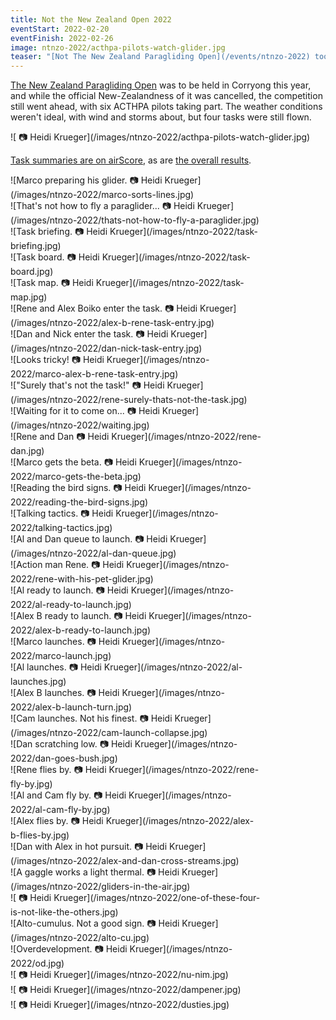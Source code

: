 ```yaml
---
title: Not the New Zealand Open 2022
eventStart: 2022-02-20
eventFinish: 2022-02-26
image: ntnzo-2022/acthpa-pilots-watch-glider.jpg
teaser: "[Not The New Zealand Paragliding Open](/events/ntnzo-2022) took place in February, with six Canberra pilots competing."
---
```

[The New Zealand Paragliding Open](https://airtribune.com/nz-pg-open-2022/info/details) was to be held in Corryong this year, and while the official New-Zealandness of it was cancelled, the competition still went ahead, with six ACTHPA pilots taking part.
The weather conditions weren't ideal, with wind and storms about, but four tasks were still flown.

<div class="inline-img" data-fancybox="gallery" href="/images/ntnzo-2022/acthpa-pilots-watch-glider.jpg">
![ 📷 Heidi Krueger](/images/ntnzo-2022/acthpa-pilots-watch-glider.jpg)
</div>

[Task summaries are on airScore](http://xc.highcloud.net/task_overview.html?comPk=339), as are [the overall results](http://xc.highcloud.net/comp_overall.html?comPk=339).

<div class="inline-img" data-fancybox="gallery" style="max-width: 80%" href="/images/ntnzo-2022/marco-sorts-lines.jpg">
![Marco preparing his glider. 📷 Heidi Krueger](/images/ntnzo-2022/marco-sorts-lines.jpg)
</div>

<div class="inline-img" data-fancybox="gallery" style="max-width: 80%" href="/images/ntnzo-2022/thats-not-how-to-fly-a-paraglider.jpg">
![That's not how to fly a paraglider... 📷 Heidi Krueger](/images/ntnzo-2022/thats-not-how-to-fly-a-paraglider.jpg)
</div>

<div class="inline-img" data-fancybox="gallery" style="max-width: 80%" href="/images/ntnzo-2022/task-briefing.jpg">
![Task briefing. 📷 Heidi Krueger](/images/ntnzo-2022/task-briefing.jpg)
</div>

<div class="inline-img" data-fancybox="gallery" style="max-width: 80%" href="/images/ntnzo-2022/task-board.jpg">
![Task board. 📷 Heidi Krueger](/images/ntnzo-2022/task-board.jpg)
</div>

<div class="inline-img" data-fancybox="gallery" style="max-width: 80%" href="/images/ntnzo-2022/task-map.jpg">
![Task map. 📷 Heidi Krueger](/images/ntnzo-2022/task-map.jpg)
</div>

<div class="inline-img" data-fancybox="gallery" style="max-width: 80%" href="/images/ntnzo-2022/alex-b-rene-task-entry.jpg">
![Rene and Alex Boiko enter the task. 📷 Heidi Krueger](/images/ntnzo-2022/alex-b-rene-task-entry.jpg)
</div>

<div class="inline-img" data-fancybox="gallery" style="max-width: 80%" href="/images/ntnzo-2022/dan-nick-task-entry.jpg">
![Dan and Nick enter the task. 📷 Heidi Krueger](/images/ntnzo-2022/dan-nick-task-entry.jpg)
</div>

<div class="inline-img" data-fancybox="gallery" style="max-width: 80%" href="/images/ntnzo-2022/marco-alex-b-rene-task-entry.jpg">
![Looks tricky! 📷 Heidi Krueger](/images/ntnzo-2022/marco-alex-b-rene-task-entry.jpg)
</div>

<div class="inline-img" data-fancybox="gallery" style="max-width: 80%" href="/images/ntnzo-2022/rene-surely-thats-not-the-task.jpg">
!["Surely that's not the task!" 📷 Heidi Krueger](/images/ntnzo-2022/rene-surely-thats-not-the-task.jpg)
</div>

<div class="inline-img" data-fancybox="gallery" style="max-width: 80%" href="/images/ntnzo-2022/waiting.jpg">
![Waiting for it to come on... 📷 Heidi Krueger](/images/ntnzo-2022/waiting.jpg)
</div>

<div class="inline-img" data-fancybox="gallery" style="max-width: 80%" href="/images/ntnzo-2022/rene-dan.jpg">
![Rene and Dan 📷 Heidi Krueger](/images/ntnzo-2022/rene-dan.jpg)
</div>

<div class="inline-img" data-fancybox="gallery" style="max-width: 80%" href="/images/ntnzo-2022/marco-gets-the-beta.jpg">
![Marco gets the beta. 📷 Heidi Krueger](/images/ntnzo-2022/marco-gets-the-beta.jpg)
</div>

<div class="inline-img" data-fancybox="gallery" style="max-width: 80%" href="/images/ntnzo-2022/reading-the-bird-signs.jpg">
![Reading the bird signs. 📷 Heidi Krueger](/images/ntnzo-2022/reading-the-bird-signs.jpg)
</div>

<div class="inline-img" data-fancybox="gallery" style="max-width: 80%" href="/images/ntnzo-2022/talking-tactics.jpg">
![Talking tactics. 📷 Heidi Krueger](/images/ntnzo-2022/talking-tactics.jpg)
</div>

<div class="inline-img" data-fancybox="gallery" style="max-width: 80%" href="/images/ntnzo-2022/al-dan-queue.jpg">
![Al and Dan queue to launch. 📷 Heidi Krueger](/images/ntnzo-2022/al-dan-queue.jpg)
</div>

<div class="inline-img" data-fancybox="gallery" style="max-width: 80%" href="/images/ntnzo-2022/rene-with-his-pet-glider.jpg">
![Action man Rene. 📷 Heidi Krueger](/images/ntnzo-2022/rene-with-his-pet-glider.jpg)
</div>

<div class="inline-img" data-fancybox="gallery" style="max-width: 80%" href="/images/ntnzo-2022/al-ready-to-launch.jpg">
![Al ready to launch. 📷 Heidi Krueger](/images/ntnzo-2022/al-ready-to-launch.jpg)
</div>

<div class="inline-img" data-fancybox="gallery" style="max-width: 80%" href="/images/ntnzo-2022/alex-b-ready-to-launch.jpg">
![Alex B ready to launch. 📷 Heidi Krueger](/images/ntnzo-2022/alex-b-ready-to-launch.jpg)
</div>

<div class="inline-img" data-fancybox="gallery" style="max-width: 80%" href="/images/ntnzo-2022/marco-launch.jpg">
![Marco launches. 📷 Heidi Krueger](/images/ntnzo-2022/marco-launch.jpg)
</div>

<div class="inline-img" data-fancybox="gallery" style="max-width: 80%" href="/images/ntnzo-2022/al-launches.jpg">
![Al launches. 📷 Heidi Krueger](/images/ntnzo-2022/al-launches.jpg)
</div>

<div class="inline-img" data-fancybox="gallery" style="max-width: 80%" href="/images/ntnzo-2022/alex-b-launch-turn.jpg">
![Alex B launches. 📷 Heidi Krueger](/images/ntnzo-2022/alex-b-launch-turn.jpg)
</div>

<div class="inline-img" data-fancybox="gallery" style="max-width: 80%" href="/images/ntnzo-2022/cam-launch-collapse.jpg">
![Cam launches. Not his finest. 📷 Heidi Krueger](/images/ntnzo-2022/cam-launch-collapse.jpg)
</div>

<div class="inline-img" data-fancybox="gallery" style="max-width: 80%" href="/images/ntnzo-2022/dan-goes-bush.jpg">
![Dan scratching low. 📷 Heidi Krueger](/images/ntnzo-2022/dan-goes-bush.jpg)
</div>

<div class="inline-img" data-fancybox="gallery" style="max-width: 80%" href="/images/ntnzo-2022/rene-fly-by.jpg">
![Rene flies by. 📷 Heidi Krueger](/images/ntnzo-2022/rene-fly-by.jpg)
</div>

<div class="inline-img" data-fancybox="gallery" style="max-width: 80%" href="/images/ntnzo-2022/al-cam-fly-by.jpg">
![Al and Cam fly by. 📷 Heidi Krueger](/images/ntnzo-2022/al-cam-fly-by.jpg)
</div>

<div class="inline-img" data-fancybox="gallery" style="max-width: 80%" href="/images/ntnzo-2022/alex-b-flies-by.jpg">
![Alex flies by. 📷 Heidi Krueger](/images/ntnzo-2022/alex-b-flies-by.jpg)
</div>

<div class="inline-img" data-fancybox="gallery" style="max-width: 80%" href="/images/ntnzo-2022/alex-and-dan-cross-streams.jpg">
![Dan with Alex in hot pursuit. 📷 Heidi Krueger](/images/ntnzo-2022/alex-and-dan-cross-streams.jpg)
</div>

<div class="inline-img" data-fancybox="gallery" style="max-width: 80%" href="/images/ntnzo-2022/gliders-in-the-air.jpg">
![A gaggle works a light thermal. 📷 Heidi Krueger](/images/ntnzo-2022/gliders-in-the-air.jpg)
</div>

<div class="inline-img" data-fancybox="gallery" style="max-width: 80%" href="/images/ntnzo-2022/one-of-these-four-is-not-like-the-others.jpg">
![ 📷 Heidi Krueger](/images/ntnzo-2022/one-of-these-four-is-not-like-the-others.jpg)
</div>

<div class="inline-img" data-fancybox="gallery" style="max-width: 80%" href="/images/ntnzo-2022/alto-cu.jpg">
![Alto-cumulus. Not a good sign. 📷 Heidi Krueger](/images/ntnzo-2022/alto-cu.jpg)
</div>

<div class="inline-img" data-fancybox="gallery" style="max-width: 80%" href="/images/ntnzo-2022/od.jpg">
![Overdevelopment. 📷 Heidi Krueger](/images/ntnzo-2022/od.jpg)
</div>

<div class="inline-img" data-fancybox="gallery" style="max-width: 80%" href="/images/ntnzo-2022/nu-nim.jpg">
![ 📷 Heidi Krueger](/images/ntnzo-2022/nu-nim.jpg)
</div>

<div class="inline-img" data-fancybox="gallery" style="max-width: 80%" href="/images/ntnzo-2022/dampener.jpg">
![ 📷 Heidi Krueger](/images/ntnzo-2022/dampener.jpg)
</div>

<div class="inline-img" data-fancybox="gallery" style="max-width: 80%" href="/images/ntnzo-2022/dusties.jpg">
![ 📷 Heidi Krueger](/images/ntnzo-2022/dusties.jpg)
</div>

